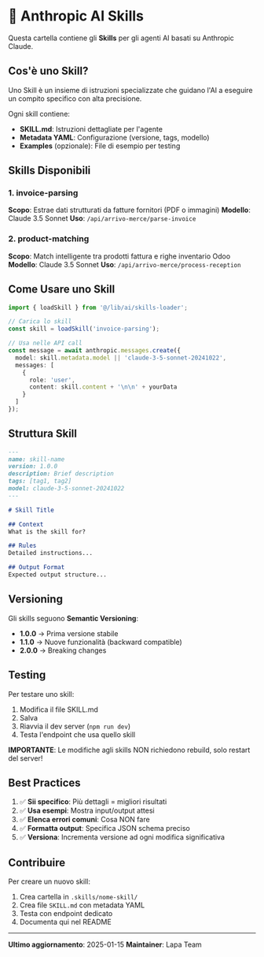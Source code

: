 # 🤖 Anthropic AI Skills

Questa cartella contiene gli **Skills** per gli agenti AI basati su Anthropic Claude.

## Cos'è uno Skill?

Uno Skill è un insieme di istruzioni specializzate che guidano l'AI a eseguire un compito specifico con alta precisione.

Ogni skill contiene:
- **SKILL.md**: Istruzioni dettagliate per l'agente
- **Metadata YAML**: Configurazione (versione, tags, modello)
- **Examples** (opzionale): File di esempio per testing

## Skills Disponibili

### 1. invoice-parsing
**Scopo**: Estrae dati strutturati da fatture fornitori (PDF o immagini)
**Modello**: Claude 3.5 Sonnet
**Uso**: `/api/arrivo-merce/parse-invoice`

### 2. product-matching
**Scopo**: Match intelligente tra prodotti fattura e righe inventario Odoo
**Modello**: Claude 3.5 Sonnet
**Uso**: `/api/arrivo-merce/process-reception`

## Come Usare uno Skill

```typescript
import { loadSkill } from '@/lib/ai/skills-loader';

// Carica lo skill
const skill = loadSkill('invoice-parsing');

// Usa nelle API call
const message = await anthropic.messages.create({
  model: skill.metadata.model || 'claude-3-5-sonnet-20241022',
  messages: [
    {
      role: 'user',
      content: skill.content + '\n\n' + yourData
    }
  ]
});
```

## Struttura Skill

```markdown
---
name: skill-name
version: 1.0.0
description: Brief description
tags: [tag1, tag2]
model: claude-3-5-sonnet-20241022
---

# Skill Title

## Context
What is the skill for?

## Rules
Detailed instructions...

## Output Format
Expected output structure...
```

## Versioning

Gli skills seguono **Semantic Versioning**:
- **1.0.0** → Prima versione stabile
- **1.1.0** → Nuove funzionalità (backward compatible)
- **2.0.0** → Breaking changes

## Testing

Per testare uno skill:
1. Modifica il file SKILL.md
2. Salva
3. Riavvia il dev server (`npm run dev`)
4. Testa l'endpoint che usa quello skill

**IMPORTANTE**: Le modifiche agli skills NON richiedono rebuild, solo restart del server!

## Best Practices

1. ✅ **Sii specifico**: Più dettagli = migliori risultati
2. ✅ **Usa esempi**: Mostra input/output attesi
3. ✅ **Elenca errori comuni**: Cosa NON fare
4. ✅ **Formatta output**: Specifica JSON schema preciso
5. ✅ **Versiona**: Incrementa versione ad ogni modifica significativa

## Contribuire

Per creare un nuovo skill:
1. Crea cartella in `.skills/nome-skill/`
2. Crea file `SKILL.md` con metadata YAML
3. Testa con endpoint dedicato
4. Documenta qui nel README

---

**Ultimo aggiornamento**: 2025-01-15
**Maintainer**: Lapa Team
